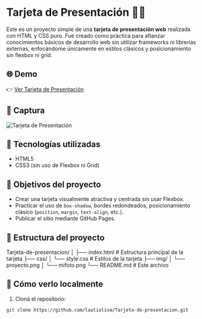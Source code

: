 # Tarjeta de Presentación 🪪💼

Este es un proyecto simple de una **tarjeta de presentación web** realizada con HTML y CSS puro. Fue creado como práctica para afianzar conocimientos básicos de desarrollo web sin utilizar frameworks ni librerías externas, enfocándome únicamente en estilos clásicos y posicionamiento sin flexbox ni grid.

## 🌐 Demo

👉 [Ver Tarjeta de Presentación](https://lautioliva.github.io/Tarjeta-de-presentacion/)

## 📸 Captura

![Tarjeta de Presentación](./imagenes/screenshot.png) 

## 🧰 Tecnologías utilizadas

- HTML5
- CSS3 (sin uso de Flexbox ni Grid)

## 🎯 Objetivos del proyecto

- Crear una tarjeta visualmente atractiva y centrada sin usar Flexbox.
- Practicar el uso de `box-shadow`, bordes redondeados, posicionamiento clásico (`position`, `margin`, `text-align`, etc.).
- Publicar el sitio mediante GitHub Pages.

## 📂 Estructura del proyecto

Tarjeta-de-presentacion/
│
├── index.html # Estructura principal de la tarjeta
├── css/
│ └── style.css # Estilos de la tarjeta
├── img/
│ └── proyecto.png
│ └── mifoto.png
└── README.md # Este archivo

## 🚀 Cómo verlo localmente

1. Cloná el repositorio:

```bash
git clone https://github.com/lautioliva/Tarjeta-de-presentacion.git


